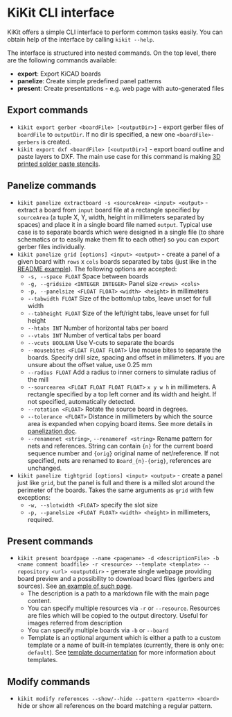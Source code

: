 # KiKit CLI interface

KiKit offers a simple CLI interface to perform common tasks easily. You can
obtain help of the interface by calling `kikit --help`.

The interface is structured into nested commands. On the top level, there are
the following commands available:

- **export**: Export KiCAD boards
- **panelize**: Create simple predefined panel patterns
- **present**: Create presentations - e.g. web page with auto-generated files

## Export commands

- `kikit export gerber <boardFile> [<outputDir>]` - export gerber files of
  `boardFile` to `outputDir`. If no dir is specified, a new one
  `<boardFile>-gerbers` is created.
- `kikit export dxf <boardFile> [<outputDir>]` - export board outline and paste
  layers to DXF. The main use case for this command is making [3D printed solder
  paste
  stencils](https://blog.honzamrazek.cz/2020/01/printing-solder-paste-stencils-on-an-sla-printer/).

## Panelize commands

- `kikit panelize extractboard -s <sourceArea> <input> <output>` - extract a
  board from `input` board file at a rectangle specified by `sourceArea` (a tuple
  X, Y, width, height in millimeters separated by spaces) and place it in a
  single board file named `output`. Typical use case is to separate boards
  which were designed in a single file (to share schematics or to easily make
  them fit to each other) so you can export gerber files individually.
- `kikit panelize grid [options] <input> <output>` - create a panel of a given
  board with `rows` x `cols` boards separated by tabs (just like in the [README
  example](resources/promo.jpg)). The following options are accepted:
  - `-s, --space FLOAT` Space between boards
  - `-g, --gridsize <INTEGER INTEGER>` Panel size `<rows> <cols>`
  - `-p, --panelsize <FLOAT FLOAT>` `<width> <height>` in millimeters
  - `--tabwidth FLOAT` Size of the bottom/up tabs, leave unset for full width
  - `--tabheight FLOAT` Size of the left/right tabs, leave unset for full height
  - `--htabs INT` Number of horizontal tabs per board
  - `--vtabs INT` Number of vertical tabs per board
  - `--vcuts BOOLEAN` Use V-cuts to separate the boards
  - `--mousebites <FLOAT FLOAT FLOAT>` Use mouse bites to separate the boards.
    Specify drill size, spacing and offset in millimeters. If you are unsure
    about the offset value, use 0.25 mm
  - `--radius FLOAT` Add a radius to inner corners to simulate radius of the
    mill
  - `--sourcearea <FLOAT FLOAT FLOAT FLOAT>` `x y w h` in millimeters. A
    rectangle specified by a top left corner and its width and height. If not
    specified, automatically detected.
  - `--rotation <FLOAT>` Rotate the source board in degrees.
  - `--tolerance <FLOAT>` Distance in millimeters by which the source area is
    expanded when copying board items. See more details in [panelization
    doc](panelization.md).
  - `--renamenet <string>`, `--renameref <string>` Rename pattern for nets and
    references. String can contain `{n}` for the current board sequence number
    and `{orig}` original name of net/reference. If not specified, nets are
    renamed to `Board_{n}-{orig}`, references are unchanged.
- `kikit panelize tightgrid [options] <input> <output>` - create a panel just
  like `grid`, but the panel is full and there is a milled slot around the
  perimeter of the boards. Takes the same arguments as `grid` with few
  exceptions:
  - `-w, --slotwidth <FLOAT>` specify the slot size
  - `-p, --panelsize <FLOAT FLOAT>` `<width> <height>` in millimeters, required.


## Present commands

- `kikit present boardpage --name <pagename> -d <descriptionFile> -b <name
  comment boadfile> -r <resource> --template <template> --repository <url>
  <outputdir>` - generate single webpage providing board preview and a
  possibility to download board files (gerbers and sources). See [an example of
  such page](https://roboticsbrno.github.io/RB0002-BatteryPack).
    - The description is a path to a markdown file with the main page content.
    - You can specify multiple resources via `-r` or `--resource`. Resources are
      files which will be copied to the output directory. Useful for images
      referred from description
    - You can specify multiple boards via `-b` or `--board`
    - Template is an optional argument which is either a path to a custom template
      or a name of built-in templates (currently, there is only one: `default`).
      See [template documentation](present.md) for more information about
      templates.

## Modify commands

- `kikit modify references --show/--hide --pattern <pattern> <board>` hide or
  show all references on the board matching a regular pattern.